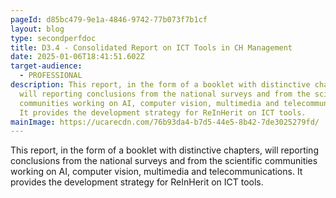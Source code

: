 ```yaml
---
pageId: d85bc479-9e1a-4846-9742-77b073f7b1cf
layout: blog
type: secondperfdoc
title: D3.4 - Consolidated Report on ICT Tools in CH Management
date: 2025-01-06T18:41:51.602Z
target-audience:
  - PROFESSIONAL
description: This report, in the form of a booklet with distinctive chapters,
  will reporting conclusions from the national surveys and from the scientific
  communities working on AI, computer vision, multimedia and telecommunications.
  It provides the development strategy for ReInHerit on ICT tools.
mainImage: https://ucarecdn.com/76b93da4-b7d5-44e5-8b42-7de3025279fd/
---
```

This report, in the form of a booklet with distinctive chapters, will reporting conclusions from the national surveys and from the scientific communities working on AI, computer vision, multimedia and telecommunications. It provides the development strategy for ReInHerit on ICT tools.